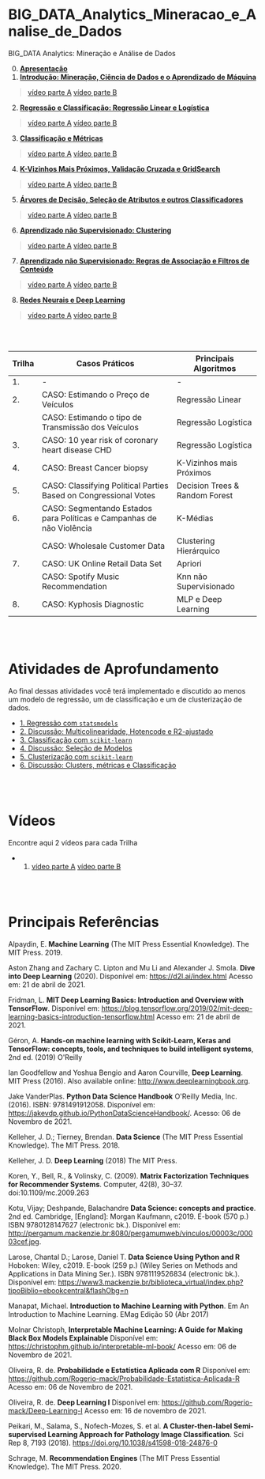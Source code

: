 # BIG_DATA_Analytics_Mineracao_e_Analise_de_Dados
BIG_DATA Analytics: Mineração e Análise de Dados

0. [**Apresentação**](https://colab.research.google.com/github/Rogerio-mack/BIG_DATA_Analytics_Mineracao_e_Analise_de_Dados/blob/main/BIG_T0_Apresentacao.ipynb)
1. [**Introdução: Mineração, Ciência de Dados e o Aprendizado de Máquina**](https://colab.research.google.com/github/Rogerio-mack/BIG_DATA_Analytics_Mineracao_e_Analise_de_Dados/blob/main/BIG_T1_Introducao_a_Ciencia_de_Dados_e_ML.ipynb)

> [vídeo parte A](http://meusite.mackenzie.br/rogerio/BIGvideos/BIG_T1A.mp4) [vídeo parte B](http://meusite.mackenzie.br/rogerio/BIGvideos/BIG_T1B.mp4)

2. [**Regressão e Classificação: Regressão Linear e Logística**](https://colab.research.google.com/github/Rogerio-mack/BIG_DATA_Analytics_Mineracao_e_Analise_de_Dados/blob/main/BIG_T2_Regressao_e_Classificacao.ipynb)

> [vídeo parte A](http://meusite.mackenzie.br/rogerio/BIGvideos/BIG_T2A.mp4) [vídeo parte B](http://meusite.mackenzie.br/rogerio/BIGvideos/BIG_T2B.mp4)

3. [**Classificação e Métricas**](https://colab.research.google.com/github/Rogerio-mack/BIG_DATA_Analytics_Mineracao_e_Analise_de_Dados/blob/main/BIG_T3_Classificacao_e_Metricas.ipynb)

> [vídeo parte A](http://meusite.mackenzie.br/rogerio/BIGvideos/BIG_T3A.mp4) [vídeo parte B](http://meusite.mackenzie.br/rogerio/BIGvideos/BIG_T3B.mp4)

4. [**K-Vizinhos Mais Próximos, Validação Cruzada e GridSearch**](https://colab.research.google.com/github/Rogerio-mack/BIG_DATA_Analytics_Mineracao_e_Analise_de_Dados/blob/main/BIG_T4_Knn_CV_GridSearch.ipynb) 

> [vídeo parte A](http://meusite.mackenzie.br/rogerio/BIGvideos/BIG_T4A.mp4) [vídeo parte B](http://meusite.mackenzie.br/rogerio/BIGvideos/BIG_T4B.mp4)

5. [**Árvores de Decisão, Seleção de Atributos e outros Classificadores**](https://colab.research.google.com/github/Rogerio-mack/BIG_DATA_Analytics_Mineracao_e_Analise_de_Dados/blob/main/BIG_T5_DecisionTrees_MutualInfo_others.ipynb)

> [vídeo parte A](http://meusite.mackenzie.br/rogerio/BIGvideos/BIG_T5A.mp4) [vídeo parte B](http://meusite.mackenzie.br/rogerio/BIGvideos/BIG_T5B.mp4)

6. [**Aprendizado não Supervisionado: Clustering**](https://colab.research.google.com/github/Rogerio-mack/BIG_DATA_Analytics_Mineracao_e_Analise_de_Dados/blob/main/BIG_T6_Clustering.ipynb) 

> [vídeo parte A](http://meusite.mackenzie.br/rogerio/BIGvideos/BIG_T6A.mp4) [vídeo parte B](http://meusite.mackenzie.br/rogerio/BIGvideos/BIG_T6B.mp4)

7. [**Aprendizado não Supervisionado: Regras de Associação e Filtros de Conteúdo**](https://colab.research.google.com/github/Rogerio-mack/BIG_DATA_Analytics_Mineracao_e_Analise_de_Dados/blob/main/BIG_T7_Regras_de_Associacao_e_Filtros.ipynb) 

> [vídeo parte A](http://meusite.mackenzie.br/rogerio/BIGvideos/BIG_T7A.mp4) [vídeo parte B](http://meusite.mackenzie.br/rogerio/BIGvideos/BIG_T7B.mp4)

8. [**Redes Neurais e Deep Learning**](https://colab.research.google.com/github/Rogerio-mack/BIG_DATA_Analytics_Mineracao_e_Analise_de_Dados/blob/main/BIG_T8_Modelos_Neurais.ipynb)

> [vídeo parte A](http://meusite.mackenzie.br/rogerio/BIGvideos/BIG_T8A.mp4) [vídeo parte B](http://meusite.mackenzie.br/rogerio/BIGvideos/BIG_T8B.mp4)


<br>
<br>

| Trilha | Casos Práticos                                                          | Principais Algoritmos          |
|--------|-------------------------------------------------------------------------|--------------------------------|
| 1.     | -                                                                       | -                              |
| 2.     | CASO: Estimando o Preço de   Veículos                                   | Regressão Linear               |
|        | CASO:   Estimando o tipo de Transmissão dos Veículos                    | Regressão Logística            |
| 3.     | CASO: 10 year risk of coronary heart disease CHD                        | Regressão Logística            |
| 4.     | CASO: Breast Cancer biopsy                                              | K-Vizinhos mais Próximos       |
| 5.     | CASO: Classifying Political Parties Based on Congressional Votes        | Decision Trees & Random Forest |
| 6.     | CASO: Segmentando Estados para   Políticas e Campanhas de não Violência | K-Médias                       |
|        | CASO:   Wholesale Customer Data                                         | Clustering Hierárquico         |
| 7.     | CASO: UK Online Retail Data Set                                         | Apriori                        |
|        | CASO:   Spotify Music Recommendation                                    | Knn não Supervisionado         |
| 8.     | CASO: Kyphosis Diagnostic                                               | MLP e Deep Learning            |

<br>

<br> 

# Atividades de Aprofundamento

Ao final dessas atividades você terá implementado e discutido ao menos um modelo de regressão, um de classificação e um de clusterização de dados.

* [1. Regressão com `statsmodels`](https://colab.research.google.com/github/Rogerio-mack/BIG_DATA_Analytics_Mineracao_e_Analise_de_Dados/blob/main/BIG_A1_LinearRegressionStatsmodels.ipynb)
* [2. Discussão: Multicolinearidade, Hotencode e R2-ajustado](https://colab.research.google.com/github/Rogerio-mack/BIG_DATA_Analytics_Mineracao_e_Analise_de_Dados/blob/main/BIG_A2_LinearRegressionDiscussao.ipynb)
* [3. Classificação com `scikit-learn`](https://colab.research.google.com/github/Rogerio-mack/BIG_DATA_Analytics_Mineracao_e_Analise_de_Dados/blob/main/BIG_A3_Classificacao.ipynb)
* [4. Discussão: Seleção de Modelos](https://colab.research.google.com/github/Rogerio-mack/BIG_DATA_Analytics_Mineracao_e_Analise_de_Dados/blob/main/BIG_A4_ClassificacaoDiscussao.ipynb)
* [5. Clusterização com `scikit-learn`](https://colab.research.google.com/github/Rogerio-mack/BIG_DATA_Analytics_Mineracao_e_Analise_de_Dados/blob/main/BIG_A5_Clustering.ipynb)
* [6. Discussão: Clusters, métricas e Classificação](https://colab.research.google.com/github/Rogerio-mack/BIG_DATA_Analytics_Mineracao_e_Analise_de_Dados/blob/main/BIG_A6_ClusteringDiscussao.ipynb)

<br>

<br> 

# Vídeos

Encontre aqui 2 vídeos para cada Trilha

* 1. [vídeo parte A](http://meusite.mackenzie.br/rogerio/BIGvideos/BIG_T1A.mp4) [vídeo parte B](http://meusite.mackenzie.br/rogerio/BIGvideos/BIG_T1B.mp4)


<br>

<br> 

# Principais Referências

Alpaydin, E. **Machine Learning** (The MIT Press Essential Knowledge). The MIT Press. 2019.

Aston Zhang and Zachary C. Lipton and Mu Li and Alexander J. Smola. **Dive into Deep Learning** (2020). Disponível em: https://d2l.ai/index.html Acesso em: 21 de abril de 2021.

Fridman, L. **MIT Deep Learning Basics: Introduction and Overview with TensorFlow**. Disponível em: https://blog.tensorflow.org/2019/02/mit-deep-learning-basics-introduction-tensorflow.html Acesso em: 21 de abril de 2021.

Géron, A. **Hands-on machine learning with Scikit-Learn, Keras and TensorFlow: concepts, tools, and techniques to build intelligent systems**, 2nd ed. (2019) O'Reilly

Ian Goodfellow and Yoshua Bengio and Aaron Courville, **Deep Learning**. MIT Press (2016). Also available online: http://www.deeplearningbook.org. 

Jake VanderPlas. **Python Data Science Handbook**  O'Reilly Media, Inc. (2016). ISBN: 9781491912058. Disponível em: https://jakevdp.github.io/PythonDataScienceHandbook/. Acesso: 06 de Novembro de 2021.

Kelleher, J. D.; Tierney, Brendan. **Data Science** (The MIT Press Essential Knowledge). The MIT Press. 2018.

Kelleher, J. D. **Deep Learning** (2018) The MIT Press.

Koren, Y., Bell, R., & Volinsky, C. (2009). **Matrix Factorization Techniques for Recommender Systems**. Computer, 42(8), 30–37. doi:10.1109/mc.2009.263

Kotu, Vijay; Deshpande, Balachandre **Data Science: concepts and practice**. 2nd ed. Cambridge, [England]: Morgan Kaufmann, c2019. E-book (570 p.) ISBN 9780128147627 (electronic bk.). Disponível em: http://pergamum.mackenzie.br:8080/pergamumweb/vinculos/00003c/00003cef.jpg.

Larose, Chantal D.; Larose, Daniel T. **Data Science Using Python and R** Hoboken: Wiley, c2019. E-book (259 p.) (Wiley Series on Methods and Applications in Data Mining Ser.). ISBN 9781119526834 (electronic bk.). Disponível em: https://www3.mackenzie.br/biblioteca_virtual/index.php?tipoBiblio=ebookcentral&flashObg=n

Manapat, Michael. **Introduction to Machine Learning with Python**. Em An Introduction to Machine Learning. EMag Edição 50 (Abr 2017)

Molnar Christoph, **Interpretable Machine Learning: 
A Guide for Making Black Box Models Explainable** Disponível em: https://christophm.github.io/interpretable-ml-book/ Acesso em: 06 de Novembro de 2021.

Oliveira, R. de. **Probabilidade e Estatística Aplicada com R** Disponível em: https://github.com/Rogerio-mack/Probabilidade-Estatistica-Aplicada-R Acesso em: 06 de Novembro de 2021.

Oliveira, R. de. **Deep Learning I** Disponível em: https://github.com/Rogerio-mack/Deep-Learning-I  Acesso em: 16 de novembro de 2021.

Peikari, M., Salama, S., Nofech-Mozes, S. et al. **A Cluster-then-label Semi-supervised Learning Approach for Pathology Image Classification**. Sci Rep 8, 7193 (2018). https://doi.org/10.1038/s41598-018-24876-0 

Schrage, M. **Recommendation Engines** (The MIT Press Essential Knowledge). The MIT Press. 2020.






